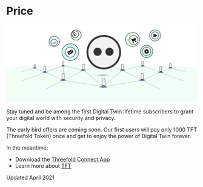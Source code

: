# Price

![](img/price.png)

Stay tuned and be among the first Digital Twin lifetime subscribers to grant your digital world with security and privacy. 

The early bird offers are coming soon. Our first users will pay only 1000 TFT (Threefold Token) once and get to enjoy the power of Digital Twin forever.

In the meantime: 
- Download the [Threefold Connect App](threefold_connect)
- Learn more about [TFT](tft_definition)

Updated April 2021

<!--Be among the first Digital Twin subscribers and enjoy a lifetime journey for only 1000 TFTs. Grant your digital world with security and privacy. 

For now, the Digital Twin for Life will be the only subscription option released on the market and also limited in quantity. 
For 100 USD worth of TFT, you will have full access to all [Digital Twin Experiences](experiences), and you will be given GBs of capacity on Threefold Grid to start your journey. 

Digital Twin lifetime package will be sold in TFT to support the Threefold Token economy. 

**Note**: The amount received from selling Digital Twin for Life subscriptions will be used to improve our product, support the Foundation's good-for-the-world projects, pay farmers who contribute in providing capacity on the Threefold Grid and pay for the Payment Service Provider fees. 

If you want to subscribe for additional cloud capacity, please learn more about [cloud units](cloud_units)
> TO DO: Make a better and easy way to subscribe to additional cloud units 
Be at the centre of this revolutionary movement and **join our Digital Twin community now**. 
> TO DO: Link "join our Digital Twin community now" to CTA -->